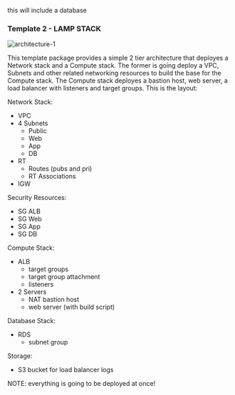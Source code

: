 this will include a database

### Template 2 - LAMP STACK

![architecture-1](https://personal-website-assets.s3.amazonaws.com/Projects/architectures.png)

This template package provides a simple 2 tier architecture that deployes a Network stack and a Compute stack. The former is going deploy a VPC, Subnets and other related networking resources to build the base for the Compute stack. The Compute stack deployes a bastion host, web server, a load balancer with listeners and target groups. This is the layout:

Network Stack:
- VPC
- 4 Subnets
  - Public
  - Web
  - App
  - DB
- RT
  - Routes (pubs and pri)
  - RT Associations
- IGW

Security Resources:
- SG ALB
- SG Web
- SG App
- SG DB

Compute Stack:
- ALB
  - target groups
  - target group attachment
  - listeners
- 2 Servers
  - NAT bastion host
  - web server (with build script)

Database Stack:
- RDS
  - subnet group

Storage:
- S3 bucket for load balancer logs

NOTE: everything is going to be deployed at once!